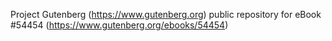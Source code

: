 Project Gutenberg (https://www.gutenberg.org) public repository for
eBook #54454 (https://www.gutenberg.org/ebooks/54454)
